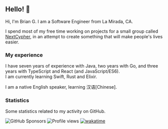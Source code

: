 ## Hello! 👋

<!-- Hi, did you think there would be something secret hiding in the source for this? -->
<!-- There is nothing other than markdown back here. -->

Hi, I'm Brian G. I am a Software Engineer from La Mirada, CA.  

I spend most of my free time working on projects for a small group called [NextCypher](https://github.com/nextcypher), in an attempt to create something that will make people's lives easier.

### My experience

I have seven years of experience with Java, two years with Go, and three years with TypeScript and React (and JavaScript/ES6).  
I am currently learning Swift, Rust and Elixir.

I am a native English speaker, learning 汉语[Chinese].

### Statistics

Some statistics related to my activity on GitHub.

![GitHub Sponsors](https://img.shields.io/github/sponsors/climb2toptal)
![Profile views](https://komarev.com/ghpvc?username=climb2toptal&color=2155CC&style=flat-square)
[![wakatime](https://wakatime.com/badge/user/796b9400-dd1e-4e14-89bf-58ba2490722f.svg)](https://wakatime.com/@climb2toptal)  

